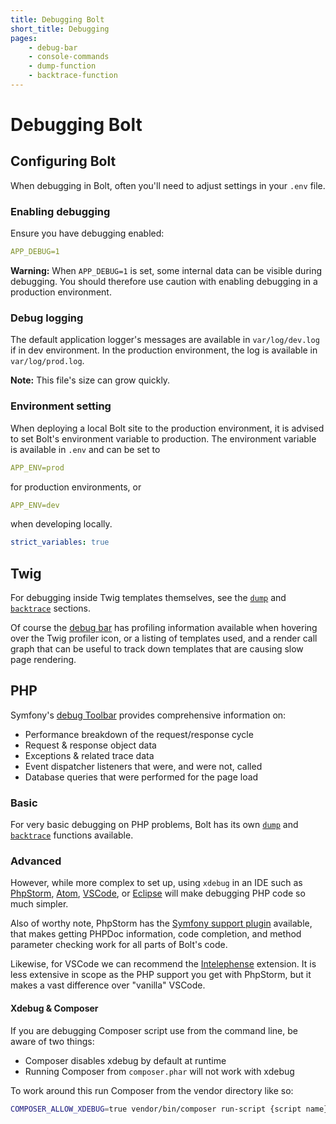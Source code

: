 ```yaml
---
title: Debugging Bolt
short_title: Debugging
pages:
    - debug-bar
    - console-commands
    - dump-function
    - backtrace-function
---
```

Debugging Bolt
==============

## Configuring Bolt

When debugging in Bolt, often you'll need to adjust settings in your
`.env` file.

### Enabling debugging

Ensure you have debugging enabled:

```yaml
APP_DEBUG=1
```

<p class="warning"><strong>Warning:</strong> When <code>APP_DEBUG=1</code> is
set, some internal data can be visible during debugging. You should therefore
use caution with enabling debugging in a production environment.</p>

### Debug logging

The default application logger's messages are available in
`var/log/dev.log` if in dev environment. In the production environment, the log
is available in `var/log/prod.log`.

<p class="note"><strong>Note:</strong> This file's size can grow quickly.</p>

### Environment setting

When deploying a local Bolt site to the production environment, it is advised
to set Bolt's environment variable to production. The environment variable is
available in `.env` and can be set to

```yaml
APP_ENV=prod
```

for production environments, or

```yaml
APP_ENV=dev
```

when developing locally.

```yaml
strict_variables: true
```

## Twig

For debugging inside Twig templates themselves, see the [`dump`][dump] and
[`backtrace`][backtrace] sections.

Of course the [debug bar][debug-bar] has profiling information available when
hovering over the Twig profiler icon, or a listing of templates used, and a
render call graph that can be useful to track down templates that are causing
slow page rendering.

## PHP

Symfony's [debug Toolbar][debug-bar] provides comprehensive information on:

- Performance breakdown of the request/response cycle
- Request & response object data
- Exceptions & related trace data
- Event dispatcher listeners that were, and were not, called
- Database queries that were performed for the page load

### Basic

For very basic debugging on PHP problems, Bolt has its own [`dump`][dump]
and [`backtrace`][backtrace] functions available.

### Advanced

However, while more complex to set up, using `xdebug` in an IDE such as
[PhpStorm][xdebug-phpstorm], [Atom][xdebug-atom], [VSCode][xdebug-vscode],
or [Eclipse][xdebug-eclipse] will make debugging PHP code so much simpler.

Also of worthy note, PhpStorm has the [Symfony support plugin][symfony-plugin]
available, that makes getting PHPDoc information, code completion, and method
parameter checking work for all parts of Bolt's code.

Likewise, for VSCode we can recommend the [Intelephense][ip] extension. It is
less extensive in scope as the PHP support you get with PhpStorm, but it makes
a vast difference over "vanilla" VSCode.

#### Xdebug & Composer

If you are debugging Composer script use from the command line, be aware of two
things:
 - Composer disables xdebug by default at runtime
 - Running Composer from `composer.phar` will not work with xdebug

To work around this run Composer from the vendor directory like so:

```bash
COMPOSER_ALLOW_XDEBUG=true vendor/bin/composer run-script {script name}
```
[debug-bar]: debugging/debug-bar
[backtrace]: debugging/backtrace-function#twig
[dump]: debugging/dump-function
[ip]: https://intelephense.com/
[xdebug-phpstorm]: https://www.jetbrains.com/help/phpstorm/2017.1/configuring-xdebug.html#integrationWithProduct
[xdebug-atom]: https://atom.io/packages/php-debug
[xdebug-eclipse]: https://wiki.eclipse.org/Debugging_using_XDebug
[xdebug-vscode]: https://github.com/felixfbecker/vscode-php-debug
[symfony-plugin]: https://plugins.jetbrains.com/plugin/7219-symfony-support
